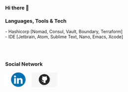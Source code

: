 ### Hi there 👋


### Languages, Tools & Tech 
<p>
- Hashicorp [Nomad, Consul, Vault, Boundary, Terraform] <br/>
- IDE [Jetbrain, Atom, Sublime Text, Nano, Emacs, Xcode] <br/>    
</p>
<br/>
<br/>

### Social Network
<p>
    <a href="https://www.linkedin.com/in/vpelissi/" rel="nofollow"> <img align="left"
            src="img/linkedin.png"
            alt="linkedin" height="48px" style="max-width: 100%;"> </a>
    <a href="https://github.com/vpelissi" rel="nofollow"> <img align="left"
            src="img/github.png"
            alt="github" height="48px" style="max-width: 100%;"> </a>
</p>
<br/>
<br/>
